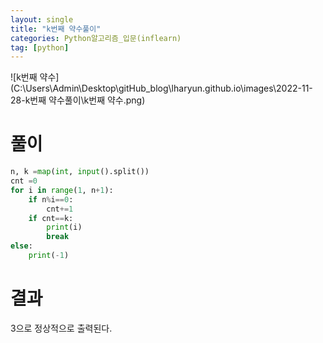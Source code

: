 ```yaml
---
layout: single
title: "k번째 약수풀이"
categories: Python알고리즘_입문(inflearn)
tag: [python]
---
```



![k번째 약수](C:\Users\Admin\Desktop\gitHub_blog\lharyun.github.io\images\2022-11-28-k번째 약수풀이\k번째 약수.png)

# 풀이 


```python
n, k =map(int, input().split())
cnt =0
for i in range(1, n+1):
    if n%i==0:
        cnt+=1
    if cnt==k:
        print(i)
        break
else:
    print(-1)
```
# 결과
  3으로 정상적으로 출력된다.
